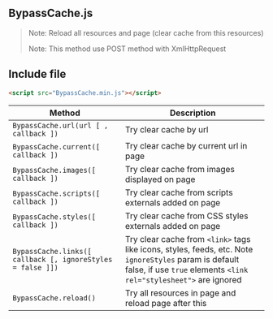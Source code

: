 ## BypassCache.js

> Note: Reload all resources and page (clear cache from this resources)
>
> Note: This method use POST method with XmlHttpRequest

## Include file

```html
<script src="BypassCache.min.js"></script>
```

Method | Description
--- | ---
`BypassCache.url(url [ , callback ])` | Try clear cache by url
`BypassCache.current([ callback ])` | Try clear cache by current url in page
`BypassCache.images([ callback ])` | Try clear cache from images displayed on page
`BypassCache.scripts([ callback ])` | Try clear cache from scripts externals added on page
`BypassCache.styles([ callback ])` | Try clear cache from CSS styles externals added on page
`BypassCache.links([ callback [, ignoreStyles = false ]])` | Try clear cache from `<link>` tags like icons, styles, feeds, etc. Note `ignoreStyles` param is default false, if use `true` elements `<link rel="stylesheet">` are ignored
`BypassCache.reload()` | Try all resources in page and reload page after this

